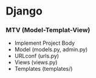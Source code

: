# Django

### MTV (Model-Templat-View)

- Implement Project Body
- Model (models.py, admin.py)
- URLconf (urls.py)
- Views (views.py)
- Templates (templates/)